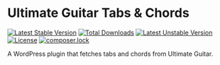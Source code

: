 # Ultimate Guitar Tabs & Chords
[![Latest Stable Version](https://poser.pugx.org/l3ku/ultimate-guitar-tabs-chords/v/stable)](https://packagist.org/packages/l3ku/ultimate-guitar-tabs-chords)
[![Total Downloads](https://poser.pugx.org/l3ku/ultimate-guitar-tabs-chords/downloads)](https://packagist.org/packages/l3ku/ultimate-guitar-tabs-chords)
[![Latest Unstable Version](https://poser.pugx.org/l3ku/ultimate-guitar-tabs-chords/v/unstable)](https://packagist.org/packages/l3ku/ultimate-guitar-tabs-chords)
[![License](https://poser.pugx.org/l3ku/ultimate-guitar-tabs-chords/license)](https://packagist.org/packages/l3ku/ultimate-guitar-tabs-chords)
[![composer.lock](https://poser.pugx.org/l3ku/ultimate-guitar-tabs-chords/composerlock)](https://packagist.org/packages/l3ku/ultimate-guitar-tabs-chords)

A WordPress plugin that fetches tabs and chords from Ultimate Guitar.
